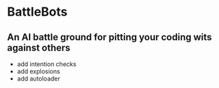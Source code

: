# BattleBots

## An AI battle ground for pitting your coding wits against others

  - add intention checks
  - add explosions
  - add autoloader